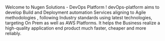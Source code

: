 Welcome to Nugen Solutions - DevOps Platform !
devOps-platform aims to develop Build and Deployment automation Services aligning to Agile methodologies , following Industry standards using latest technologies, targeting On Prem as well as AWS Platforms. It helps the Business realize a high-quality application end product much faster, cheaper and more reliably. 
